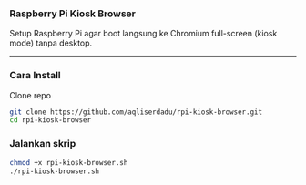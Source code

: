 ### Raspberry Pi Kiosk Browser

Setup Raspberry Pi agar boot langsung ke Chromium full-screen (kiosk mode) tanpa desktop.
____


### Cara Install
Clone repo
```bash
git clone https://github.com/aqliserdadu/rpi-kiosk-browser.git
cd rpi-kiosk-browser
```

### Jalankan skrip
```bash
chmod +x rpi-kiosk-browser.sh
./rpi-kiosk-browser.sh
```

